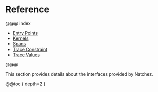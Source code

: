 # Reference

@@@ index

* [Entry Points](entrypoints.md)
* [Kernels](kernels.md)
* [Spans](spans.md)
* [Trace Constraint](trace.md)
* [Trace Values](tracevalues.md)

@@@

This section provides details about the interfaces provided by Natchez.

@@toc { depth=2 }